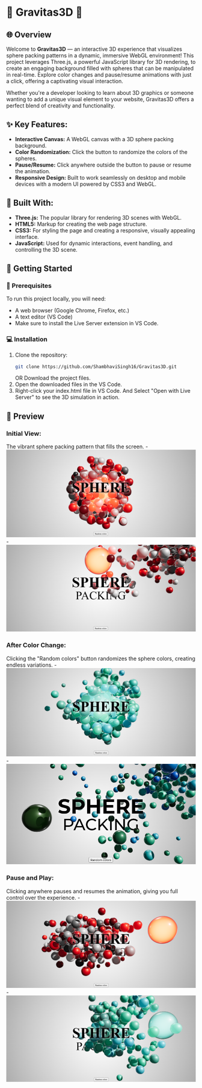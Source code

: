 # 🌟 Gravitas3D 🌟

## 🌐 Overview
Welcome to **Gravitas3D** —  an interactive 3D experience that visualizes sphere packing patterns in a dynamic, immersive WebGL environment! This project leverages Three.js, a powerful JavaScript library for 3D rendering, to create an engaging background filled with spheres that can be manipulated in real-time. Explore color changes and pause/resume animations with just a click, offering a captivating visual interaction.

Whether you're a developer looking to learn about 3D graphics or someone wanting to add a unique visual element to your website, Gravitas3D offers a perfect blend of creativity and functionality.


## ✨ Key Features:
- **Interactive Canvas:** A WebGL canvas with a 3D sphere packing background.
- **Color Randomization:** Click the button to randomize the colors of the spheres.
- **Pause/Resume:** Click anywhere outside the button to pause or resume the animation.
- **Responsive Design:** Built to work seamlessly on desktop and mobile devices with a modern UI powered by CSS3 and WebGL.

## 🔧 Built With:
- **Three.js:** The popular library for rendering 3D scenes with WebGL.
- **HTML5:** Markup for creating the web page structure.
- **CSS3:** For styling the page and creating a responsive, visually appealing interface.
- **JavaScript:** Used for dynamic interactions, event handling, and controlling the 3D scene.

<!--## Demo
You can see a live demo of the project on (...). -->

## 🚀 Getting Started

### 🚨 Prerequisites
To run this project locally, you will need:
- A web browser (Google Chrome, Firefox, etc.)
- A text editor (VS Code)
- Make sure to install the Live Server extension in VS Code.

### 💻 Installation

1. Clone the repository:
   ```bash
   git clone https://github.com/ShambhaviSingh16/Gravitas3D.git
   ```
   OR  Download the project files.
2. Open the downloaded files in the VS Code.
3. Right-click your index.html file in VS Code. And Select "Open with Live Server" to see the 3D simulation in action.

## 📸 Preview

### **Initial View:** 
The vibrant sphere packing pattern that fills the screen.
-![Initial State](img/0.png)
-![Initial State](img/2.png)

### **After Color Change:** 
Clicking the "Random colors" button randomizes the sphere colors, creating endless variations.
-![After Random Colors](img/3.png)
-![After Random Colors](img/4.png)

### **Pause and Play:** 
Clicking anywhere pauses and resumes the animation, giving you full control over the experience.
-![Pause State](img/5.png)
-![Pause State](img/6.png)
<!--![Pause State](img/.png)-->

